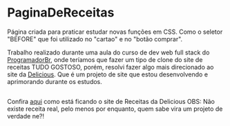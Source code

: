 # PaginaDeReceitas
Página criada para praticar estudar novas funções em CSS.
Como o seletor "BEFORE" que foi utilizado no "cartao" e no "botão comprar".

Trabalho realizado durante uma aula do curso de dev web full stack do <a href="https://programadorbr.com/">ProgramadorBr</a>, 
onde teríamos que fazer um tipo de clone do site de receitas TUDO GOSTOSO, porém, resolvi fazer algo mais direcionado ao site da <a href="https://delicious-xi.vercel.app/">Delicious</a>.
Que é um projeto de site que estou desenvolvendo e aprimorando durante os estudos.

##

Confira <a href="https://pagina-de-receitas-two.vercel.app/">aqui</a> como está ficando o site de Receitas da Delicious
OBS: Não existe receita real, pelo menos por enquanto, quem sabe vira um projeto de verdade ne?!
